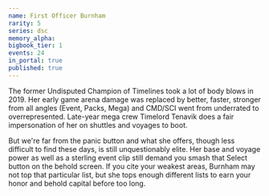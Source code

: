 ```yaml
---
name: First Officer Burnham
rarity: 5
series: dsc
memory_alpha:
bigbook_tier: 1
events: 24
in_portal: true
published: true
---
```


The former Undisputed Champion of Timelines took a lot of body blows in 2019. Her early game arena damage was replaced by better, faster, stronger from all angles (Event, Packs, Mega) and CMD/SCI went from underrated to overrepresented. Late-year mega crew Timelord Tenavik does a fair impersonation of her on shuttles and voyages to boot.

But we're far from the panic button and what she offers, though less difficult to find these days, is still unquestionably elite. Her base and voyage power as well as a sterling event clip still demand you smash that Select button on the behold screen. If you cite your weakest areas, Burnham may not top that particular list, but she tops enough different lists to earn your honor and behold capital before too long.
